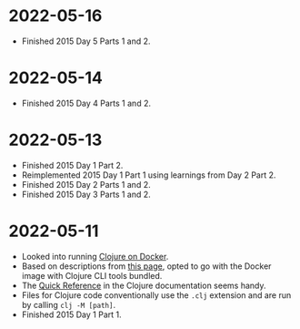 # 2022-05-16

- Finished 2015 Day 5 Parts 1 and 2.

# 2022-05-14

- Finished 2015 Day 4 Parts 1 and 2.

# 2022-05-13

- Finished 2015 Day 1 Part 2.
- Reimplemented 2015 Day 1 Part 1 using learnings from Day 2 Part 2.
- Finished 2015 Day 2 Parts 1 and 2.
- Finished 2015 Day 3 Parts 1 and 2.

# 2022-05-11

- Looked into running [Clojure on Docker](https://hub.docker.com/_/clojure).
- Based on descriptions from [this page](https://practical.li/clojure-staging/alternative-tools/clojure-tools/compare-with-leiningen.html), opted to go with the Docker image with Clojure CLI tools bundled.
- The [Quick Reference](https://clojuredocs.org/quickref) in the Clojure documentation seems handy.
- Files for Clojure code conventionally use the `.clj` extension and are run by calling `clj -M [path]`.
- Finished 2015 Day 1 Part 1.
